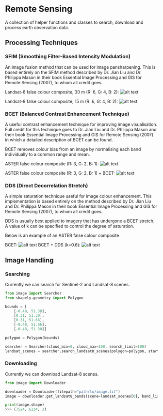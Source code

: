 # Remote Sensing

A collection of helper functions and classes to search, download and process earth observation data.

## Processing Techniques

### SFIM (Smoothing Filter-Based Intensity Modulation)

An image fusion method that can be used for image pansharpening. This is based entirely on the SFIM method described by Dr. Jian Liu and Dr. Philippa Mason in their book Essential Image Processing and GIS for Remote Sensing (2007), to whom all credit goes.

Landsat-8 false colour composite, 30 m (R: 6, G: 4, B: 2):
![alt text](https://github.com/barnabygordon/remote-sensing/blob/master/assets/prepansharpened.png)

Landsat-8 false colour composite, 15 m (R: 6, G: 4, B: 2):
![alt text](https://github.com/barnabygordon/remote-sensing/blob/master/assets/pansharpened.png)

### BCET (Balanced Contrast Enhancement Technique)

A useful contrast enhancement technique for improving image visualisation. Full credit for this technique goes to Dr. Jian Liu and Dr. Philippa Mason and their book Essential Image Processing and GIS for Remote Sensing (2007) in which a detailed description of BCET can be found.

BCET removes colour bias from an image by normalising each band individually to a common range and mean.

ASTER false colour composite (R: 3, G: 2, B: 1):
![alt text](https://github.com/barnabygordon/remote-sensing/blob/master/assets/orig.png)

ASTER false colour composite (R: 3, G: 2, B: 1) + BCET:
![alt text](https://github.com/barnabygordon/remote-sensing/blob/master/assets/bcet.png)

### DDS (Direct Decorrelation Stretch)

A simple saturation technique useful for image colour enhancement. This implementation is based entirely on the method described by Dr. Jian Liu and Dr. Philippa Mason in their book Essential Image Processing and GIS for Remote Sensing (2007), to whom all credit goes.

DDS is usually best applied to imagery that has undergone a BCET stretch. A value of k can be specified to control the degree of saturation.

Below is an example of an ASTER false colour composite

BCET:
![alt text](https://github.com/barnabygordon/remote-sensing/blob/master/assets/kunene_bcet.png)
BCET + DDS (k=0.6):
![alt text](https://github.com/barnabygordon/remote-sensing/blob/master/assets/kunene_dds.png)

## Image Handling

### Searching

Currently we can search for Sentinel-2 and Landsat-8 scenes.

```python
from image import Searcher
from shapely.geometry import Polygon

bounds = [
    [-0.48, 51.30],
    [0.31, 51.30],
    [0.31, 51.66],
    [-0.48, 51.66],
    [-0.48, 51.30]]

polygon = Polygon(bounds)

searcher = Searcher(cloud_min=0, cloud_max=100, search_limit=100)
landsat_scenes = searcher.search_landsat8_scenes(polygon=polygon, start_date="2016-01-01")
```

### Downloading

Currently we can download Landsat-8 scenes.

```python
from image import Downloader

downloader = Downloader(filepath="path/to/image.tif")
image = downloader.get_landsat8_bands(scene=landsat_scenes[0], band_list=['red', 'green', 'blue'])

print(image.shape)
>>> (7524, 6234, 3)
```
